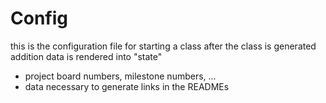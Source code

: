 # Config

this is the configuration file for starting a class
after the class is generated addition data is rendered into "state"

- project board numbers, milestone numbers, ...
- data necessary to generate links in the READMEs
